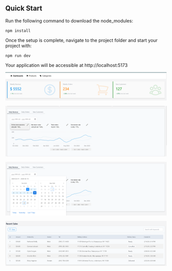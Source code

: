 ## Quick Start

Run the following command to download the node_modules:

```
npm install
```

Once the setup is complete, navigate to the project folder and start your project with:

```
npm run dev
```

Your application will be accessible at http://localhost:5173

![alt text](image.png)

![alt text](image-1.png)

![alt text](image-2.png)

![alt text](image-3.png)


